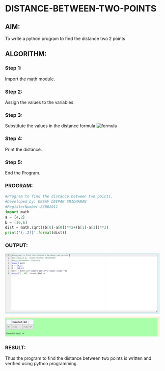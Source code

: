 # DISTANCE-BETWEEN-TWO-POINTS

## AIM:
To write a python program to find the distance two 2 points
## ALGORITHM:
### Step 1: 
Import the math module.
### Step 2: 
Assign the values to the variables.
### Step 3: 
Substitute the values in the distance formula  ![formula](/formula.JPG)
### Step 4: 
Print the distance.
### Step 5: 
End the Program.
### PROGRAM:
```python
#Program to find the distance between two points.
#Developed by: KESAV DEEPAK SRIDHARAN
#RegisterNumber:23002011
import math
a = [4,2]
b = [10,6]
dist = math.sqrt((b[0]-a[0])**2+(b[1]-a[1])**2)
print('{:.2f}'.format(dist))
``` 


### OUTPUT:
![output](out1.png)


### RESULT:
Thus the program to find the distance between two points is written and verified using python programming.

